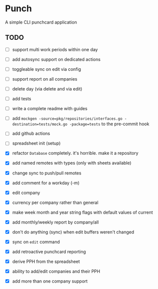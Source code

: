 # Punch

A simple CLI punchcard application

## TODO

- [ ] support multi work periods within one day
- [ ] add autosync support on dedicated actions
- [ ] toggleable sync on edit via config
- [ ] support report on all companies
- [ ] delete day (via delete and via edit)
- [ ] add tests
- [ ] write a complete readme with guides
- [ ] add `mockgen -source=pkg/repositories/interfaces.go -destination=tests/mock.go -package=tests` to the pre-commit hook
- [ ] add github actions
- [ ] spreadsheet init (setup)
- [X] refactor `Database` completely. it's horrible. make it a repository
- [X] add named remotes with types (only with sheets available)
- [X] change sync to push/pull remotes
- [X] add comment for a workday (-m)
- [X] edit company
- [X] currency per company rather than general
- [X] make week month and year string flags with default values of current
- [X] add monthly/weekly report by company/all
- [X] don't do anything (sync) when edit buffers weren't changed
- [X] sync on `edit` command
- [X] add retroactive punchcard reporting 
- [X] derive PPH from the spreadsheet
- [X] ability to add/edit companies and their PPH
- [X] add more than one company support

